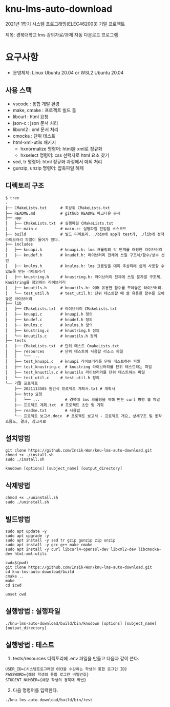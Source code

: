 # knu-lms-auto-download

2021년 1학기 시스템 프로그래밍(ELEC462003) 기말 프로젝트  

제목: 경북대학교 lms 강의자료/과제 자동 다운로드 프로그램

# 요구사항

- 운영체제: Linux Ubuntu 20.04 or WSL2 Ubuntu 20.04

## 사용 스택

- vscode : 통합 개발 환경
- make, cmake : 프로젝트 빌드 툴
- libcurl : html 요청
- json-c : json 문서 처리
- libxml2 : xml 문서 처리
- cmocka : 단위 테스트
- html-xml-utils 패키지
  - hxnormalize 명령어: html을 xml로 정규화
  - hxselect 명령어: css 선택자로 html 요소 찾기
- sed, tr 명령어: html 정규화 과정에서 예외 처리
- gunzip, unzip 명령어: 압축파일 해제


## 디렉토리 구조

```shell
$ tree
.  
├── CMakeLists.txt      # 최상위 CMakeLists.txt
├── README.md           # github README 마크다운 문서
├── app                 
│   ├── CMakeLists.txt  # 실행파일 CMakeLists.txt
│   └── main.c          # main.c: 실행파일 진입점 소스코드
├── build               # 빌드 디렉토리. ./bin에 app과 test가, ./lib에 정적 라이브러리 파일이 들어가 있다.
├── includes            
│   ├── knuapi.h        # knuapi.h: lms 크롤링의 각 단계를 래핑한 라이브러리
│   ├── knudef.h        # knudef.h: 라이브러리 전체에 쓰일 구조체/함수/상수 선언
│   ├── knulms.h        # knulms.h: lms 크롤링을 대폭 추상화해 쉽게 사용할 수 있도록 만든 라이브러리
│   ├── knustring.h     # knustring.h: 라이브러리 전체에 쓰일 문자열 구조체, KnuString를 정의하는 라이브러리
│   ├── knuutils.h      # knuutils.h: 여러 유용한 함수를 모아놓은 라이브러리.
│   └── test_util.h     # test_util.h: 단위 테스트할 때 쓸 유용한 함수를 모아놓은 라이브러리
├── lib
│   ├── CMakeLists.txt  # 라이브러리 CMakeLists.txt
│   ├── knuapi.c        # knuapi.h 정의
│   ├── knudef.c        # knudef.h 정의
│   ├── knulms.c        # knulms.h 정의
│   ├── knustring.c     # knustring.h 정의
│   └── knuutils.c      # knuutils.h 정의
├── tests
│   ├── CMakeLists.txt  # 단위 테스트 CmakeLists.txt
│   ├── resources       # 단위 테스트에 사용할 리소스 파일
│   │   └── ...
│   ├── test_knuapi.c   # knuapi 라이브러리를 단위 테스트하는 파일
│   ├── test_knustring.c  # knustring 라이브러리를 단위 테스트하는 파일
│   ├── test_knuutils.c # knuutils 라이브러리를 단위 테스트하는 파일
│   └── test_util.c     # test_util.h 정의
└── 기말 프로젝트
    ├── 2021113585 원인식 프로젝트 계획서.txt # 계획서
    ├── http 요청
    │   └── ...           # 경북대 lms 크롤링을 위해 만든 curl 명령 쉘 파일
    ├── 프로젝트 계획.txt  # 프로젝트 초안 및 기획
    ├── readme.txt        # 사용법
    └── 프로젝트 보고서.docx  # 프로젝트 보고서 - 프로젝트 개요, 상세구조 및 동작 흐름도, 결과, 참고자료
```

## 설치방법
```shell
git clone https://github.com/Insik-Won/knu-lms-auto-download.git
chmod +x ./install.sh
sudo ./install.sh

knudown [options] [subject_name] [output_directory]
```

## 삭제방법
```shell
chmod +x ./uninstall.sh
sudo ./uninstall.sh
```

## 빌드방법

```shell
sudo apt update -y
sudo apt upgrade -y
sudo apt install -y sed tr gzip gunzip zip unzip
sudo apt install -y gcc g++ make cmake
sudo apt install -y curl libcurl4-openssl-dev libxml2-dev libcmocka-dev html-xml-utils

cwd=$(pwd)
git clone https://github.com/Insik-Won/knu-lms-auto-download.git
cd knu-lms-auto-download/build
cmake ..
make
cd $cwd

unset cwd
```

## 실행방법 : 실행파일

```shell
./knu-lms-auto-download/build/bin/knudown [options] [subject_name] [output_directory]
```

## 실행방법 : 테스트

1. tests/resources 디렉토리에 .env 파일을 만들고 다음과 같이 쓴다.
```text
USER_ID={시스템프로그래밍 003을 수강하는 학생의 통합 로그인 ID}
PASSWORD={해당 학생의 통합 로그인 비밀번호}
STUDENT_NUMBER={해당 학생의 경북대 학번}
```

2. 다음 명령어를 입력한다.
```shell
./knu-lms-auto-download/build/bin/test
```
